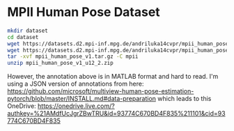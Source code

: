 # MPII Human Pose Dataset

```bash
mkdir dataset
cd dataset
wget https://datasets.d2.mpi-inf.mpg.de/andriluka14cvpr/mpii_human_pose_v1.tar.gz
wget https://datasets.d2.mpi-inf.mpg.de/andriluka14cvpr/mpii_human_pose_v1_u12_2.zip
tar -xvf mpii_human_pose_v1.tar.gz -C mpii
unzip mpii_human_pose_v1_u12_2.zip
```

However, the annotation above is in MATLAB format and hard to read. I'm using a JSON version of annotations from here:
https://github.com/microsoft/multiview-human-pose-estimation-pytorch/blob/master/INSTALL.md#data-preparation
which leads to this OneDrive: https://onedrive.live.com/?authkey=%21AMdfUcJgrZBwTRU&id=93774C670BD4F835%211101&cid=93774C670BD4F835
